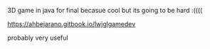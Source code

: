3D game in java for final becasue cool but its going to be hard :((((

https://ahbejarano.gitbook.io/lwjglgamedev 

probably very useful
